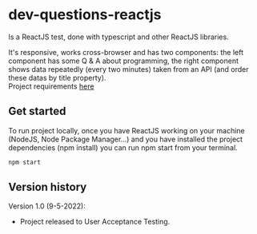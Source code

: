 # dev-questions-reactjs

Is a ReactJS test, done with typescript and other ReactJS libraries.

It's responsive, works cross-browser and has two components: the left component has some Q & A about programming, the right component shows data repeatedly (every two minutes) taken from an API (and order these datas by title property).
<br />Project requirements [here](./public/requirements.txt)

## Get started

To run project locally, once you have ReactJS working on your machine (NodeJS, Node Package Manager...) and you have installed the project dependencies (npm install) you can run npm start from your terminal.

```bash
npm start
```


## Version history

Version 1.0 (9-5-2022):
- Project released to User Acceptance Testing.
